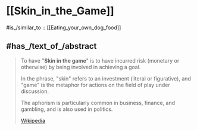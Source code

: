 
# [[Skin_in_the_Game]]

#is_/similar_to :: [[Eating_your_own_dog_food]] 

## #has_/text_of_/abstract 

> To have "**Skin in the game**" is to have incurred risk (monetary or otherwise) 
> by being involved in achieving a goal.
>
> In the phrase, "skin" refers to an investment (literal or figurative), 
> and "game" is the metaphor for actions on the field of play under discussion. 
> 
> The aphorism is particularly common in business, finance, and gambling, 
> and is also used in politics.
>
> [Wikipedia](https://en.wikipedia.org/wiki/Skin%20in%20the%20game) 



